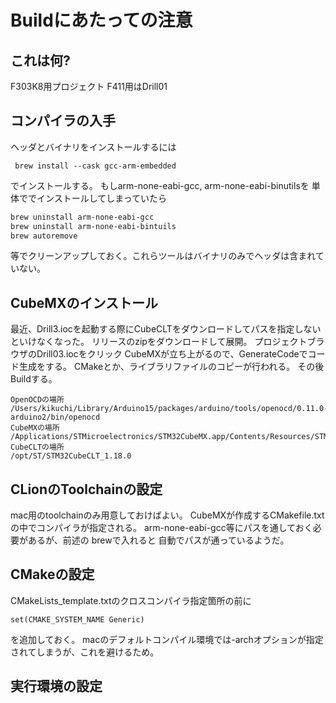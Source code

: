 # Buildにあたっての注意

## これは何?

F303K8用プロジェクト
F411用はDrill01

## コンパイラの入手

ヘッダとバイナリをインストールするには
```
 brew install --cask gcc-arm-embedded
```
でインストールする。 もしarm-none-eabi-gcc, arm-none-eabi-binutilsを
単体ででインストールしてしまっていたら
``` bash
brew uninstall arm-none-eabi-gcc
brew uninstall arm-none-eabi-bintuils
brew autoremove
```
等でクリーンアップしておく。これらツールはバイナリのみでヘッダは含まれていない。

## CubeMXのインストール
最近、Drill3.iocを起動する際にCubeCLTをダウンロードしてパスを指定しないといけなくなった。
リリースのzipをダウンロードして展開。
プロジェクトブラウザのDrill03.iocをクリック
CubeMXが立ち上がるので、GenerateCodeでコード生成をする。
CMakeとか、ライブラリファイルのコピーが行われる。
その後Buildする。
```
OpenOCDの場所
/Users/kikuchi/Library/Arduino15/packages/arduino/tools/openocd/0.11.0-arduino2/bin/openocd
CubeMXの場所
/Applications/STMicroelectronics/STM32CubeMX.app/Contents/Resources/STM32CubeMX
CubeCLTの場所
/opt/ST/STM32CubeCLT_1.18.0
```

## CLionのToolchainの設定
mac用のtoolchainのみ用意しておけばよい。
CubeMXが作成するCMakefile.txtの中でコンパイラが指定される。
arm-none-eabi-gcc等にパスを通しておく必要があるが、前述の
brewで入れると 自動でパスが通っているようだ。

## CMakeの設定
CMakeLists_template.txtのクロスコンパイラ指定箇所の前に
```
set(CMAKE_SYSTEM_NAME Generic)
```
を追加しておく。
macのデフォルトコンパイル環境では-archオプションが指定されてしまうが、これを避けるため。

## 実行環境の設定

